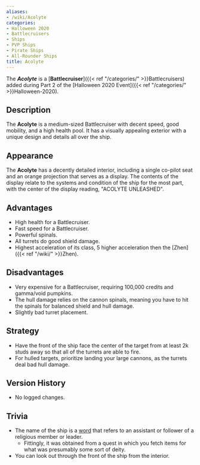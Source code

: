 ```yaml
---
aliases:
- /wiki/Acolyte
categories:
- Halloween 2020
- Battlecruisers
- Ships
- PVP Ships
- Pirate Ships
- All-Rounder Ships
title: Acolyte
---
```


The **_Acolyte_** is a [**Battlecruiser**]({{< ref "/categories/" >}}Battlecruisers) added during Part 2 of the [Halloween 2020 Event]({{< ref "/categories/" >}}Halloween-2020). 

## Description

The **Acolyte** is a medium-sized Battlecruiser with decent speed, good mobility, and a high health pool. It has a visually appealing exterior with a unique design and details all over the ship.

## Appearance

The **Acolyte** has a decently detailed interior, including a single co-pilot seat and an orange projection that serves as a display. The contents of the display relate to the systems and condition of the ship for the most part, with the center of the display reading, "ACOLYTE UNLEASHED".

## Advantages

- High health for a Battlecruiser.
- Fast speed for a Battlecruiser.
- Powerful spinals.
- All turrets do good shield damage.
- Highest acceleration of its class, 5 higher acceleration then the [Zhen]({{< ref "/wiki/" >}}Zhen).

## Disadvantages

- Very expensive for a Battlecruiser, requiring 100,000 credits and gamma/void pumpkins.
- The hull damage relies on the cannon spinals, meaning you have to hit the spinals for balanced shield and hull damage.
- Slightly bad turret placement.

## Strategy

- Have the front of the ship face the center of the target from at least 2k studs away so that all of the turrets are able to fire.
- For hulled targets, prioritize landing your large cannons, as the turrets deal bad hull damage.

## Version History 

- No logged changes.

## Trivia

- The name of the ship is a [word](https://en.wikipedia.org/wiki/Acolyte) that refers to an assistant or follower of a religious member or leader.
  - Fittingly, it was obtained from a quest in which you fetch items for what was presumably some sort of deity.
- You can look out through the front of the ship from the interior.